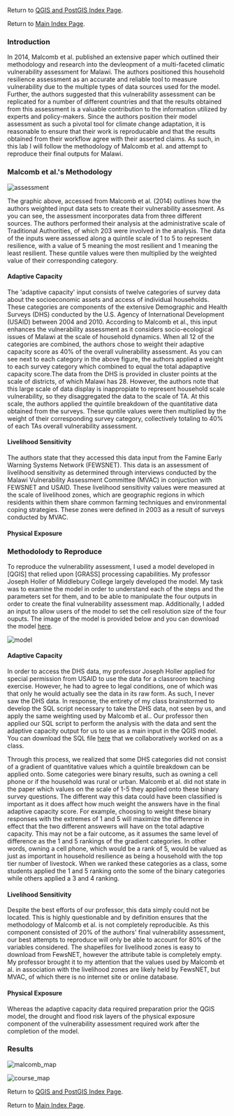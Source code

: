 
Return to [QGIS and PostGIS Index Page](../qgis.md).

Return to [Main Index Page](../../index.md).


### Introduction

In 2014, Malcomb et al. published an extensive paper which outlined their methodology and research into the devleopment of a multi-faceted climatic vulnerability assessment for Malawi. The authors positioned this household resilience assessment as an accurate and reliable tool to measure vulnerability due to the multiple types of data sources used for the model. Further, the authors suggested that this vulnerability assessment can be replicated for a number of different countries and that the results obtained from this assessment is a valuable contribution to the information utilized by experts and policy-makers. Since the authors position their model assessment as such a pivotal tool for climate change adaptation, it is reasonable to ensure that their work is reproducable and that the results obtained from their workflow agree with their asserted claims. As such, in this lab I will follow the methodology of Malcomb et al. and attempt to reproduce their final outputs for Malawi.

### Malcomb et al.'s Methodology

![assessment](/qgis/lab_7/malcomb_assessment.png)

The graphic above, accessed from Malcomb et al. (2014) outlines how the authors weighted input data sets to create their vulnerability assesment. As you can see, the assessment incorporates data from three different sources. The authors performed their analysis at the administrative scale of Traditional Authorities, of which 203 were involved in the analysis. The data of the inputs were assessed along a quintile scale of 1 to 5 to represent resilience, with a value of 5 meaning the most resilient and 1 meaning the least resilient. These quntile  values were then multiplied by the weighted value of their corresponding category.

#### Adaptive Capacity

The 'adaptive capacity' input consists of twelve categories of survey data about the socioeconomic assets and access of individual households. These categories are components of the extensive Demographic and Health Surveys (DHS) conducted by the U.S. Agency of International Development (USAID) between 2004 and 2010. According to Malcomb et al., this input enhances the vulnerability assessment as it considers socio-ecological issues of Malawi at the scale of household dynamics. When all 12 of the categories are combined, the authors chose to weight their adaptive capacity score as 40% of the overall vulnerability assessment. As you can see next to each category in the above figure, the authors applied a weight to each survey category which combined to equal the total adapaptive capacity score.The data from the DHS is provided in cluster points at the scale of districts, of which Malawi has 28. However, the authors note that this large scale of data display is inappropiate to represent household scale vulnerability, so they disaggregated the data to the scale of TA. At this scale, the authors applied the quintile breakdown of the quantitative data obtained from the surveys. These quntile values were then multiplied by the weight of their corresponding survey category, collectively totaling to 40% of each TAs overall vulnerability assessment.

#### Livelihood Sensitivity

The authors state that they accessed this data input from the Famine Early Warning Systems Network (FEWSNET). This data is an assessment of livelihood sensitivity as determined through interviews conducted by the Malawi Vulnerability Assessment Committee (MVAC) in conjuction with FEWSNET and USAID. These livelihood sensitivity values were measured at the scale of livelihood zones, which are geographic regions in which residents within them share common farming techniques and environmental coping strategies. These zones were defined in 2003 as a result of surveys conducted by MVAC.

#### Physical Exposure

### Methodolody to Reproduce

To reproduce the vulnerability assessment, I used a model developed in [QGIS] that relied upon [GRASS] processing capabilities. My professor Joseph Holler of Middlebury College largely developed the model. My task was to examine the model in order to understand each of the steps and the parameters set for them, and to be able to manipulate the four outputs in order to create the final vulnerability assessment map. Additionally, I added an input to allow users of the model to set the cell resolution size of the four ouputs. The image of the model is provided below and you can download the model [here](/qgis/lab_7/model_2.5min.model3).

![model](/qgis/lab_7/model_2.5min.png)

#### Adaptive Capacity

In order to access the DHS data, my professor Joseph Holler applied for special permission from USAID to use the data for a classroom teaching exercise. However, he had to agree to legal conditions, one of which was that only he would actually see the data in its raw form. As such, I never saw the DHS data. In response, the entirety of my class brainstormed to develop the SQL script necessary to take the DHS data, not seen by us, and apply the same weighting used by Malcomb et al.. Our professor then applied our SQL script to perform the analysis with the data and sent the adaptive capacity output for us to use as a main input in the QGIS model. You can download the SQL file [here](/qgis/lab_7/vulnerabilitySQL.sql) that we collaboratively worked on as a class.

Through this process, we realized that some DHS categories did not consist of a gradient of quantitative values which a quintile breakdown can be applied onto. Some categories were binary results, such as owning a cell phone or if the household was rural or urban. Malcomb et al. did not state in the paper which values on the scale of 1-5 they applied onto these binary survey questions. The different way this data could have been classified is important as it does affect how much weight the answers have in the final adaptive capacity score. For example, choosing to weight these binary responses with the extremes of 1 and 5 will maximize the difference in effect that the two different answewrs will have on the total adaptive capacity. This may not be a fair outcome, as it assumes the same level of difference as the 1 and 5 rankings of the gradient categories. In other words, owning a cell phone, which would be a rank of 5, would be valued as just as important in household resilience as being a household with the top tier number of livestock. When we ranked these categories as a class, some students applied the 1 and 5 ranking onto the some of the binary categories while others applied a 3 and 4 ranking.

#### Livelihood Sensitivity 

Despite the best efforts of our professor, this data simply could not be located. This is highly questionable and by definition ensures that the methodology of Malcomb et al. is not completely reproducible. As this component consisted of 20% of the authors' final vulnerability assessment, our best attempts to reproduce will only be able to account for 80% of the variables considered. The shapefiles for livelihood zones is easy to download from FewsNET, however the attribute table is completely empty. My professor brought it to my attention that the values used by Malcomb et al. in association with the livelihood zones are likely held by FewsNET, but MVAC, of which there is no internet site or online database.

#### Physical Exposure

Whereas the adaptive capacity data required preparation prior the QGIS model, the drought and flood risk layers of the physical exposure component of the vulnerability assessment required work after the completion of the model. 


### Results

![malcomb_map](/qgis/lab_7/malcomb_vulnerability.png)

![course_map](/qgis/lab_7/malawi_course.png)




Return to [QGIS and PostGIS Index Page](../qgis.md).

Return to [Main Index Page](../../index.md).
